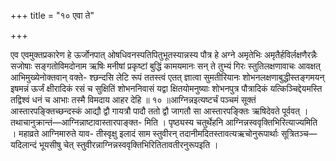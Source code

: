 +++
title = "१० एवा ते"

+++

एव एवमुक्तप्रकारेण हे ऊर्जोनपात् ओषधिवनस्पतिपितुभूतस्यान्नस्य पौत्र हे अग्ने अमृतेभिः अमृतैर्हविर्लक्षणैरन्नैः सजोषाः सङ्गतोविमदोनाम ऋषिः मनीषां प्रकृष्टां बुद्धिं कामयमानः सन् ते तुभ्यं गिरः स्तुतिलक्षणावाचः आवक्षत् आभिमुख्येनोक्तवान् वक्ते- श्छन्दसि लेटि रूपं ततस्त्वं एतत् ज्ञात्वा सुमतीरियानः शोभनलक्षणाबुद्धीस्तङ्गमयन् इषमन्नं ऊर्जं क्षीरादिकं रसं च सुक्षितिं शोभननिवासं यद्वा क्षितयोमनुष्याः शोभनपुत्र पौत्रादिकं यत्किञ्चिद्देयमस्ति तद्विश्वं धनं च आभाः तस्मै विमदाय आहर देहि ॥ १० ॥आग्निन्नइत्यष्टर्चं पञ्चमं सूक्तं आस्तारपङ्क्तिच्छन्दस्कं आद्यौ द्वौ गायत्रौ पादौ ततो द्वौ जागतौ सा आस्तारपङ्क्तिः ऋषिदेवते पूर्ववत् । तथाचानुक्रान्तं—आग्निन्नाष्टावास्तारपाङ्क्त- मिति । पृष्ठ्यस्य चतुर्थेहनि आग्निन्नस्ववृक्तिभिरित्याज्यमिति । महाव्रते आग्निमारुते याव- तीस्वृक्षु इलादं साम स्तुवीरन् तदानीमदितस्तावत्यऋचोनुरूपार्थाः सूत्रितञ्च—यदिलान्दं भूयसीषु चेत् स्तुवीरन्नाग्निन्नस्ववृक्तिभिरितितावतीरनुरूपइति ।